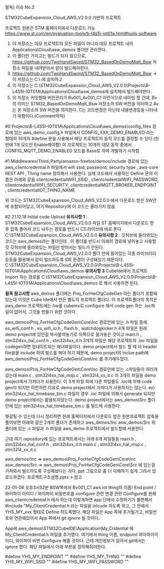 필독) 이슈 No.2


STM32CubeExpansion_Cloud_AWS_V2.0.0 기반의 프로젝트

프로젝트 원본은 STM 홈페이지에서 다운로드 가능 https://www.st.com/en/evaluation-tools/b-l4s5i-iot01a.html#tools-software

1. 이 저장소는 데모 프로젝트의 모든 파일이 아니라 데모 프로젝트 내의 Applications\Cloud\asw_demos 폴더만 관리한다.
2. 이 폴더만 가지고는 빌드가 되지 않으므로, https://github.com/TwoHandSword/STM32_BasedOnDemoMqtt_Bsw 저장소 파일을 내려받아서 같이 빌드해야한다.
3. https://github.com/TwoHandSword/STM32_BasedOnDemoMqtt_Bsw -> 이 저장소는 C:\ 에 설치하고
4. 이 저장소는 C:\STM32CubeExpansion_Cloud_AWS_V2.0.0\Projects\B-L4S5I-IOT01A\Applications\Cloud\asw_demos에 설치해서 빌드해야한다.
5. 이 저장소 커밋할때 버전관리가 Bv001_Av001_C1 이런식으로 네이밍 할 건데,  Bv의 의미는 STM32_BasedOnDemoMqtt_Bsw 저장소의 SW 버전을 의미하고
    Av는 본 저장소의 SW 버전을 의미한다.  C는 코드변경은 아닌데 내용변경등을 나타내기 위함이다.(Comment약자)
	
#0
Projects\B-L4S5I-IOT01A\Applications\Cloud\aws_demos\config_files 경로에 있는
aws_demo_config.h 파일에서 CONFIG_XXX_DEMO_ENABLED 라는 형태의 10개의 #define 문을 사용해서 해당 프로젝트의 동작 모드를 결정할 수 있다.(한번에 1개 모드만 Enable해야함)
이 프로젝트는 10개의 데모 동작 중에서 CONFIG_MQTT_DEMO_ENABLED 모드를 Base로 하여 개발하기 시작함

#1
Middlewares/Third_Party/amazon-freetos/demos/include 경로에 있는
aws_clientcredential.h  파일에서 
wifi ssid, password, security type , aws-core REST API , Thing name 정의해서 사용한다.
실제 코드에서 사용하는 Define 문의 이름은 아래와 같음
clientcredentialWIFI_SSID , clientcredentialWIFI_PASSWORD, clientcredentialWIFI_SECURITY, clientcredentialMQTT_BROKER_ENDPOINT , clientcredentialIOT_THING_NAME

위 코드는 STM32CubeExpansion_Cloud_AWS_V2.0.0 에서 다운로드 받은 SW안에 포함되어있고, 여기 Repository에 이 코드는 올라가지 않음


#2 21.12.18
Initial code Upload
**유의사항 1** : STM32CubeExpansion_Cloud_AWS_V2.0.0 파일 ST 홈페이지에서 다운로드 한 후 압축 풀어서 코드 놔두는 경로를 반드시 C드라이브에 바로 푼다
    C:\STM32CubeExpansion_Cloud_AWS_V2.0.0
**유의사항 2** : 깃허브에 올라와있는 코드는 aws_demos라는 폴더인데 . 이 폴더를 반드시 아래의 경로에 넣어놓고 사용할 것
깃허브에 올라와있는 파일만 받아서는 빌드가 안된다. STM32CubeExpansion_Cloud_AWS_V2.0.0 폴더 안에 들어있는 각종 라이브러리 등등을 활용해서 같이 빌드하도록 IDE 환경이 구성돼있기 때문이다.
C:\STM32CubeExpansion_Cloud_AWS_V2.0.0\Projects\B-L4S5I-IOT01A\Applications\Cloud\aws_demos
**유의사항 3**
CubeIde에서 프로젝트 import 하는 경로를
C:\STM32CubeExpansion_Cloud_AWS_V2.0.0\Projects\B-L4S5I-IOT01A\Applications\Cloud\aws_demos 로 해서 사용하면 된다.

**필독 참고사항**
aws_demos 폴더에는 Proj_ForHwCfgCodeGen 라는 폴더가 포함돼있는데 이것은 Cube Ide에서 만든 별도의 프로젝트 폴더다.
이 프로젝트폴더의 목적은 aws_demo 프로젝트에는 hw를 cubemx로 configure 해서 code gen 하는 .ioc파일이 없어서, 그것을 만들기 위한 것이다.

aws_demos\Proj_ForHwCfgCodeGen\Core\Inc 경로안에 있는 .h 파일 중에.
es_wifi_conf.h , es_wifi_io.h , flash.h , watchdogkicker.h 4개 파일은 원래 demo project에 있던걸 복사붙여놓기로 이쪽으로 옮겨놓은 것이고
main.h , stm32l4xx_hal_conf.h , stm32l4xx_it.h  3개의 파일은 해당 프로젝트의 .ioc 파일을 codegen하면 업데이트되는 헤더파일이다.
demo project에서 빌드 할 때 이 header file을을 include 하여 빌드를 해야 하기 때문에,  demo project의 inclue path에 aws_demos\Proj_ForHwCfgCodeGen\Core\Inc 를 추가해두었다.

aws_demos\Proj_ForHwCfgCodeGen\Core\Inc 경로안에 있는 .c파일들이 여러개 있는데
main.c , stm32l4xx_hal_msp.c  , stm32l4_xx_it.c 이 3개의 파일을 demo project에서 가져다가 사용한다.
이 3개 파일 외에 다른 파일들도 .ioc에 의해 code gen이 되지만 이런저런 이유로 demo project에서 가져다가 사용하지는 않는다.
ex) stm32l4xx_hal_timebase_tim.c 파일의 경우 .ioc 파일에 의해서 generate 되지만 demo project에서는 활용되지않는다. 
demo project에서는 aws_demos\Src 폴더 안에 있는 stm32l4xx_hal_timebase_tim.c 를 빌드에 사용한다.

헷갈릴 수 있는데 다시 정리하면
원래 홈페이지에서 다운로드 받은 원본프로젝트 압축을 풀어보면 아래와 같은 2개의 폴더가 존재하고
aws_demos/Inc
asw_demos/Src
위 폴더에 있는 .c 파일과 .h 파일을 aws_demo 프로젝트에서 빌드할때 사용한다.

근데 여기 repository에 있는 프로젝트에서는 아래 6개 파일들을
main.h , stm32l4xx_hal_conf.h , stm32l4xx_it.h
main.c , stm32l4xx_hal_msp.c  , stm32l4_xx_it.c

aws_demos/Inc   =>   aws_demos\Proj_ForHwCfgCodeGen\Core\Inc
asw_demos/Src  =>    aws_demos\Proj_ForHwCfgCodeGen\Core\Src
에 있는걸 가져와서 빌드하도록 구성해놨다는 거다.
ppt 그림으로 좀 더 이해하기 쉽게 그려서 업로드하겠다.
프로젝트구조설명.pptx <-참고

22-01-08 오후3시52분
BSW쪽에서
Bv001_C1  aws iot thing의 이름/ End point / 와이파이 아이디 / 와이파이 비밀번호를 configure 관련 변경
관련 Configure를 원래 aws_clientcredential.h 에서 하는데 이렇게하면 app 단에서 수정하기가 불편해서 #include "My_ClientCredential.h 라는 파일을 inlcude 하도록 하고, 그 안에서 YHS_MY_xxx  형태로 Define 하도록했다.
해당 파일은 App 쪽에 추가될거고, 비밀번호와 연관돼있어서 App 쪽에서 git ignore 될 것이다.

App에 aws_demos\STM32CubeIDE\Application\My_Cridential 에 My_ClientCredential.h 파일을 추가했다.
여기에서 thing 이름, endpoint 와이파이아이디, 와이파이 비번 Configure 해줄 것이다. 근데 개인정보가 있어서 git에서는 ignore 했다.
해당 파일에서 아래 부분을 정의해줘야한다.

#define YHS_MY_ENDPOINT     	 ""
#define YHS_MY_THING      		 ""
#define YHS_MY_WIFI_SSID        ""
#define YHS_MY_WIFI_PASSWORD    ""
	

